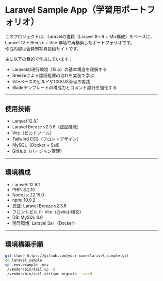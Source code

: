 # Laravel Sample App（学習用ポートフォリオ）

このプロジェクトは、Laravelの書籍（Laravel 8〜9 + Mix構成）をベースに、  
Laravel 12 + Breeze + Vite 環境で再構築したポートフォリオです。  
作成内容は会員制写真投稿サイトです。

主に以下の目的で作成しています：

- Laravelの現行環境（12.x）の基本構造を理解する
- Breezeによる認証処理の流れを実装で学ぶ
- ViteベースのビルドやCSS/JS管理の実践
- Bladeテンプレートの構成力とコメント設計を強化する

---

## 使用技術

- Laravel 12.8.1
- Laravel Breeze v2.3.6（認証機能）
- Vite（ビルドツール）
- Tailwind CSS（フロントデザイン）
- MySQL（Docker + Sail）
- GitHub（バージョン管理）

---

## 環境構成

- Laravel: 12.8.1
- PHP: 8.2.10
- Node.js: 22.15.0
- npm: 10.9.2
- 認証: Laravel Breeze v2.3.6
- フロントビルド: Vite（@vite()構文）
- DB: MySQL 8.0
- 開発環境: Laravel Sail（Docker）

---

## 環境構築手順

```bash
git clone https://github.com/your-name/laravel_sample.git
cd laravel_sample
cp .env.example .env
./vendor/bin/sail up -d
./vendor/bin/sail artisan migrate --seed
